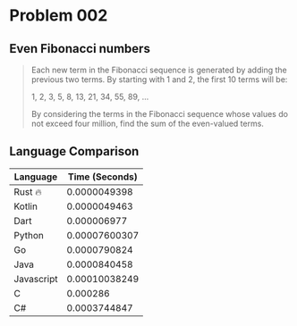 # Problem 002

## Even Fibonacci numbers

>Each new term in the Fibonacci sequence is generated by adding the previous two terms. By starting with 1 and 2, the first 10 terms will be:
>
>1, 2, 3, 5, 8, 13, 21, 34, 55, 89, ...
>
>By considering the terms in the Fibonacci sequence whose values do not exceed four million, find the sum of the even-valued terms.

## Language Comparison

| Language   | Time (Seconds)        |
| ---------- | --------------------- |
| Rust 🔥    | 0.0000049398          |
| Kotlin     | 0.0000049463          |
| Dart       | 0.000006977           |
| Python     | 0.00007600307         |
| Go         | 0.0000790824          |
| Java       | 0.0000840458          |
| Javascript | 0.00010038249         |
| C          | 0.000286              |
| C#         | 0.0003744847          |
